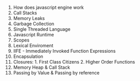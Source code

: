 1.  How does javascript engine work
2.  Call Stacks
3.  Memory Leaks
4.  Garbage Collection
5.  Single Threaded Language
6.  Javascript Runtime
7.  Scopes
8.  Lexical Enviroment
9.  IIFE - Immediately Invoked Function Expressions
10. Encapsulation
11. Closures:	1. First Class Citizens
		2. Higher Order Functions
12. Memory Heap & Call Stack
13. Passing by Value & Passing by reference
		 


